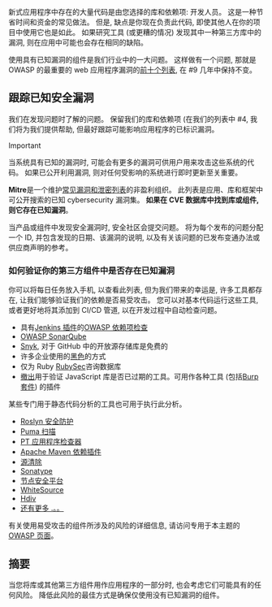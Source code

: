 新式应用程序中存在的大量代码是由您选择的库和依赖项: 开发人员。 这是一种节省时间和资金的常见做法。 但是, 缺点是你现在负责此代码, 即使其他人在你的项目中使用它也是如此。 如果研究工具 (或更糟的情况) 发现其中一种第三方库中的漏洞, 则在应用中可能也会存在相同的缺陷。

使用具有已知漏洞的组件是我们行业中的一大问题。 这样做有一个问题, 那就是 OWASP 的最重要的 web 应用程序漏洞的[前十个列表](https://www.owasp.org/index.php/Category:OWASP_Top_Ten_Project), 在 #9 几年中保持不变。

## <a name="track-known-security-vulnerabilities"></a>跟踪已知安全漏洞

我们在发现问题时了解的问题。 保留我们的库和依赖项 (在我们的列表中 #4, 我们将为我们提供帮助, 但最好跟踪可能影响应用程序的已标识漏洞。

> [!IMPORTANT]
> 当系统具有已知的漏洞时, 可能会有更多的漏洞可供用户用来攻击这些系统的代码。 如果已公开利用漏洞, 则对任何受影响的系统进行即时更新至关重要。

**Mitre**是一个维护[常见漏洞和泄密列表](https://cve.mitre.org)的非盈利组织。 此列表是应用、库和框架中可公开搜索的已知 cybersecurity 漏洞集。 **如果在 CVE 数据库中找到库或组件, 则它存在已知漏洞**。

当产品或组件中发现安全漏洞时, 安全社区会提交问题。 将为每个发布的问题分配一个 ID, 并包含发现的日期、该漏洞的说明, 以及有关该问题的已发布变通办法或供应商声明的参考。

### <a name="how-to-verify-if-you-have-known-vulnerabilities-in-your-3rd-party-components"></a>如何验证你的第三方组件中是否存在已知漏洞

你可以将每日任务放入手机, 以查看此列表, 但为我们带来的幸运是, 许多工具都存在, 让我们能够验证我们的依赖是否易受攻击。 您可以对基本代码运行这些工具, 或者更好地将其添加到 CI/CD 管道, 以在开发过程中自动检查问题。

- 具有[Jenkins 插件](https://wiki.jenkins.io/display/JENKINS/OWASP+Dependency-Check+Plugin)的[OWASP 依赖项检查](https://www.owasp.org/index.php/OWASP_Dependency_Check)
- [OWASP SonarQube](https://www.owasp.org/index.php/OWASP_SonarQube_Project)
- [Snyk](https://snyk.io), 对于 GitHub 中的开放源存储库是免费的
- 许多企业使用的[黑色](https://www.blackducksoftware.com)的方式
- 仅为 Ruby [RubySec](https://rubysec.com)咨询数据库
- [撤出](https://github.com/retirejs/retire.js/)用于验证 JavaScript 库是否已过期的工具。可用作各种工具 (包括[Burp 套件](https://www.portswigger.net)) 的插件

某些专门用于静态代码分析的工具也可用于执行此分析。

- [Roslyn 安全防护](https://dotnet-security-guard.github.io)
- [Puma 扫描](https://pumascan.com)
- [PT 应用程序检查器](https://www.ptsecurity.com/ww-en/products/ai/)
- [Apache Maven 依赖插件](https://maven.apache.org/plugins/maven-dependency-plugin/)
- [源清除](https://www.sourceclear.com)
- [Sonatype](https://ossindex.sonatype.org)
- [节点安全平台](https://nodesecurity.io)
- [WhiteSource](https://www.whitesourcesoftware.com/what-is-whitesource/)
- [Hdiv](https://hdivsecurity.com)
- [还有更多 .。。](https://www.owasp.org/index.php/Source_Code_Analysis_Tools)

有关使用易受攻击的组件所涉及的风险的详细信息, 请访问专用于本主题的[OWASP 页面](https://www.owasp.org/index.php/Top_10-2017_A9-Using_Components_with_Known_Vulnerabilities)。

## <a name="summary"></a>摘要

当您将库或其他第三方组件用作应用程序的一部分时, 也会考虑它们可能具有的任何风险。 降低此风险的最佳方式是确保仅使用没有已知漏洞的组件。
